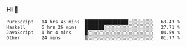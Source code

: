 ### Hi 👋

<!--START_SECTION:waka-->

```text
PureScript   14 hrs 45 mins  ████████████████░░░░░░░░░   63.43 %
Haskell      6 hrs 26 mins   ███████░░░░░░░░░░░░░░░░░░   27.71 %
JavaScript   1 hr 4 mins     █░░░░░░░░░░░░░░░░░░░░░░░░   04.59 %
Other        24 mins         ▒░░░░░░░░░░░░░░░░░░░░░░░░   01.77 %
```

<!--END_SECTION:waka-->
